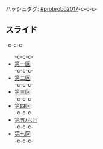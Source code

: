 ハッシュタグ: <a href="https://twitter.com/hashtag/probrobo2017?src=hash" target="_blank" rel="noopener">#probrobo2017</a>-c-c-c-<h2>スライド</h2>-c-c-c-<ul>-c-c-c- 	<li><a href="https://lab.ueda.tech/?presenpress=%e7%a2%ba%e7%8e%87%e3%83%ad%e3%83%9c%e3%83%86%e3%82%a3%e3%82%af%e3%82%b92017%e7%ac%ac1%e5%9b%9e" target="_blank" rel="noopener">第一回</a></li>-c-c-c- 	<li><a href="https://lab.ueda.tech/?presenpress=%e7%a2%ba%e7%8e%87%e3%83%ad%e3%83%9c%e3%83%86%e3%82%a3%e3%82%af%e3%82%b92017%e7%ac%ac2%e5%9b%9e">第二回</a></li>-c-c-c- 	<li><a href="https://github.com/ryuichiueda/probrobo2017/blob/master/03.ipynb">第三回</a></li>-c-c-c- 	<li><a href="https://github.com/ryuichiueda/probrobo2017/blob/master/04.ipynb">第四回</a></li>-c-c-c- 	<li><a href="https://github.com/ryuichiueda/probrobo2017/blob/master/05.ipynb">第五/六回</a></li>-c-c-c- 	<li><a href="https://github.com/ryuichiueda/probrobo2017/blob/master/07.ipynb">第七回</a></li>-c-c-c-</ul>
